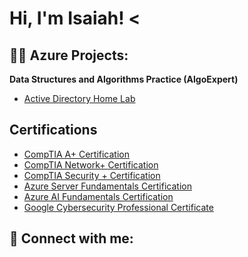 <h1>Hi, I'm Isaiah! <

<h2>👨‍💻 Azure Projects:</h2>

  <b>Data Structures and Algorithms Practice (AlgoExpert)</b>
  - [Active Directory Home Lab]()
  

<h2>Certifications</h2>

- [CompTIA A+ Certification]()
- [CompTIA Network+ Certification]()
- [CompTIA Security + Certification]()
- [Azure Server Fundamentals Certification]()
- [Azure AI Fundamentals Certification]()
- [Google Cybersecurity Professional Certificate]()

<h2> 🤳 Connect with me:</h2>



<!--
**joshmadakor1/joshmadakor1** is a ✨ _special_ ✨ repository because its `README.md` (this file) appears on your GitHub profile.

Here are some ideas to get you started:

- 🔭 I’m currently working on ...
- 🌱 I’m currently learning ...
- 👯 I’m looking to collaborate on ...
- 🤔 I’m looking for help with ...
- 💬 Ask me about ...
- 📫 How to reach me: ...
- 😄 Pronouns: ...
- ⚡ Fun fact: ...
-->
